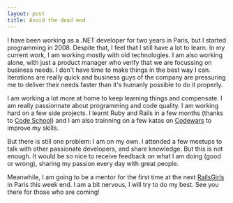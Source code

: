 ```yaml
---
layout: post
title: Avoid the dead end
---
```


I have been working as a .NET developer for two years in Paris, but I started
programming in 2008. Despite that, I feel that I still have a lot to learn. 
In my current work, I am working mostly with old technologies. I am also working
alone, with just a product manager who verify that we are focussing on business
needs. I don't have time to make things in the best way I can. Iterations are
really quick and business guys of the company are pressuring me to deliver their
needs faster than it's humanly possible to do it properly. 

I am working a lot more at home to keep learning things and compensate. I am
really passionnate about programming and code quality. I am working hard on a
few side projects. I learnt Ruby and Rails in a few months (thanks to 
[Code School](https://www.codeschool.com/)) and I am also trainning on a few
katas on [Codewars](http://www.codewars.com/) to improve my skills.

But there is still one problem: I am on my own. I attended a few meetups to talk
with other passionate developers, and share knowledge. But this is not enough.
It would be so nice to receive feedback on what I am doing (good or wrong),
sharing my passion every day with great people. 

Meanwhile, I am going to be a mentor for the first time at the next 
[RailsGirls](http://railsgirls.com/paris) in Paris this week end. I am a bit
nervous, I will try to do my best. See you there for those who are coming!